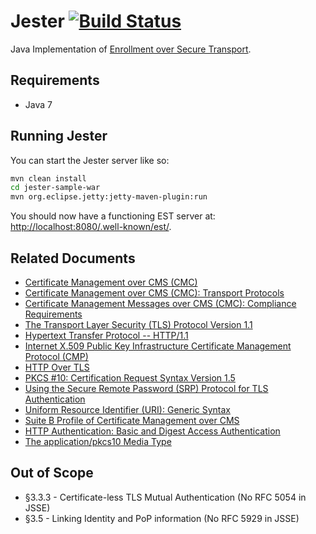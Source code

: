 Jester [![Build Status](https://travis-ci.org/jscep/jester.png?branch=master)](https://travis-ci.org/jscep/jester)
======

Java Implementation of [Enrollment over Secure Transport](http://www.rfc-editor.org/rfc/rfc7030.txt).

Requirements
------------

* Java 7

Running Jester
--------------

You can start the Jester server like so:

```bash
mvn clean install
cd jester-sample-war
mvn org.eclipse.jetty:jetty-maven-plugin:run
```

You should now have a functioning EST server at: [http://localhost:8080/.well-known/est/](http://localhost:8080/.well-known/est/).

Related Documents
-----------------

  - [Certificate Management over CMS (CMC)](http://tools.ietf.org/html/rfc5272)
  - [Certificate Management over CMS (CMC): Transport Protocols](http://tools.ietf.org/html/rfc5273)
  - [Certificate Management Messages over CMS (CMC): Compliance Requirements](http://tools.ietf.org/html/rfc5274)
  - [The Transport Layer Security (TLS) Protocol Version 1.1](http://tools.ietf.org/html/rfc4346)
  - [Hypertext Transfer Protocol -- HTTP/1.1](http://tools.ietf.org/html/rfc2616)
  - [Internet X.509 Public Key Infrastructure Certificate Management Protocol (CMP)](http://tools.ietf.org/html/rfc4210)
  - [HTTP Over TLS](http://tools.ietf.org/html/rfc2818)
  - [PKCS #10: Certification Request Syntax Version 1.5](http://tools.ietf.org/html/rfc2314)
  - [Using the Secure Remote Password (SRP) Protocol for TLS Authentication](http://tools.ietf.org/html/rfc5054)
  - [Uniform Resource Identifier (URI): Generic Syntax](http://tools.ietf.org/html/rfc3986)
  - [Suite B Profile of Certificate Management over CMS](http://tools.ietf.org/html/rfc6403)
  - [HTTP Authentication: Basic and Digest Access Authentication](http://tools.ietf.org/html/rfc2617)
  - [The application/pkcs10 Media Type](http://tools.ietf.org/html/rfc5967)

Out of Scope
------------

  - §3.3.3 - Certificate-less TLS Mutual Authentication (No RFC 5054 in JSSE)
  - §3.5 - Linking Identity and PoP information (No RFC 5929 in JSSE)
